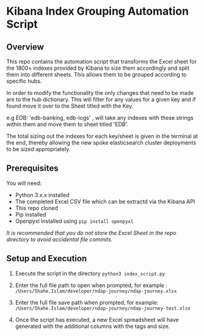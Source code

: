 # Kibana Index Grouping Automation Script

## Overview
This repo contains the automation script that transforms the Excel sheet for the 1800+ indexes provided by Kibana to size them accordingly and split them into different sheets. This allows them to be grouped according to specific hubs.

In order to modify the functionality the only changes that need to be made are to the hub dictionary. This will filter for any values for a given key and if found move it over to the Sheet titled with the Key.

e.g EDB: 'edb-banking, edb-logs' , will take any indexes with these strings within them and move them to sheet titled 'EDB'.

The total sizing out the indexes for each key/sheet is given in the terminal at the end, thereby allowing the new spoke elasticsearch cluster deployments to be sized appropriately.



## Prerequisites
You will need:
* Python 3.x.x installed
* The completed Excel CSV file which can be extractd via the Kibana API
* This repo cloned
* Pip installed
* Openpyxl installed using ```pip install openpyxl```

*It is recommended that you do not store the Excel Sheet in the repo directory to avoid accidental file commits.*

## Setup and Execution
1. Execute the script in the directory
    ```python3 index_script.py```

1. Enter the full file path to open when prompted, for example :
    ```/Users/Shahe.Islam/developer/ndap-journey/ndap-journey.xlsx```

1. Enter the full file save path when prompted, for example:
    ```/Users/Shahe.Islam/developer/ndap-journey/ndap-journey-test.xlsx```

4. Once the script has executed, a new Excel spreadsheet will have generated with the additional columns with the tags and size.
